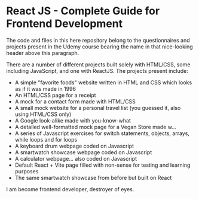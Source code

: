 <h1>React JS - Complete Guide for Frontend Development</h1>

<p>The code and files in this here repository belong to the questionnaires and projects present in the Udemy course bearing the name in that nice-looking header above this paragraph.</p>

<p>There are a number of different projects built solely with HTML/CSS, some including JavaScript, and one with ReactJS. The projects present include:</p>
<ul>
  <li>A simple "favorite foods" website written in HTML and CSS which looks as if it was made in 1996</li>
  <li>An HTML/CSS page for a receipt</li>
  <li>A mock for a contact form made with HTML/CSS</li>
  <li>A small mock website for a personal travel list (you guessed it, also using HTML/CSS only)</li>
  <li>A Google look-alike made with you-know-what</li>
  <li>A detailed well-formatted mock page for a Vegan Store made w...</li>
  <li>A series of Javascript exercises for switch statements, objects, arrays, while loops and for loops</li>
  <li>A keyboard drum webpage coded on Javascript</li>
  <li>A smartwatch showcase webpage coded on Javascript</li>
  <li>A calculator webpage... also coded on Javascript</li>
  <li>Default React + Vite page filled with non-sense for testing and learning purposes</li>
  <li>The same smartwatch showcase from before but built on React</li>
</ul>

<p>I am become frontend developer, destroyer of eyes.</p>
